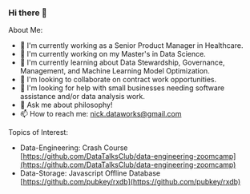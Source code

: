 ### Hi there 👋

About Me:

- 🔭 I'm currently working as a Senior Product Manager in Healthcare.
- 🌱 I'm currently working on my Master's in Data Science.
- 🌱 I'm currently learning about Data Stewardship, Governance, Management, and Machine Learning Model Optimization.
- 👯 I'm looking to collaborate on contract work opportunities.
- 🤔 I'm looking for help with small businesses needing software assistance and/or data analysis work.
- 💬 Ask me about philosophy!
- 📫 How to reach me: [nick.dataworks@gmail.com](mailto:nick.dataworks@gmail.com)

Topics of Interest:
- Data-Engineering: Crash Course [https://github.com/DataTalksClub/data-engineering-zoomcamp](https://github.com/DataTalksClub/data-engineering-zoomcamp)
- Data-Storage: Javascript Offline Database [https://github.com/pubkey/rxdb](https://github.com/pubkey/rxdb)
